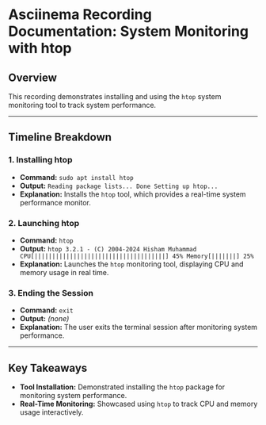 # Asciinema Recording Documentation: System Monitoring with htop

## Overview
This recording demonstrates installing and using the `htop` system monitoring tool to track system performance.

---

## Timeline Breakdown

### 1. **Installing htop**
- **Command:** `sudo apt install htop`
- **Output:** `Reading package lists... Done Setting up htop...`
- **Explanation:** Installs the `htop` tool, which provides a real-time system performance monitor.

### 2. **Launching htop**
- **Command:** `htop`
- **Output:** `htop 3.2.1 - (C) 2004-2024 Hisham Muhammad CPU[|||||||||||||||||||||||||||||||||||||] 45% Memory[|||||||] 25%`
- **Explanation:** Launches the `htop` monitoring tool, displaying CPU and memory usage in real time.

### 3. **Ending the Session**
- **Command:** `exit`
- **Output:** *(none)*
- **Explanation:** The user exits the terminal session after monitoring system performance.

---

## Key Takeaways
- **Tool Installation:** Demonstrated installing the `htop` package for monitoring system performance.
- **Real-Time Monitoring:** Showcased using `htop` to track CPU and memory usage interactively.
